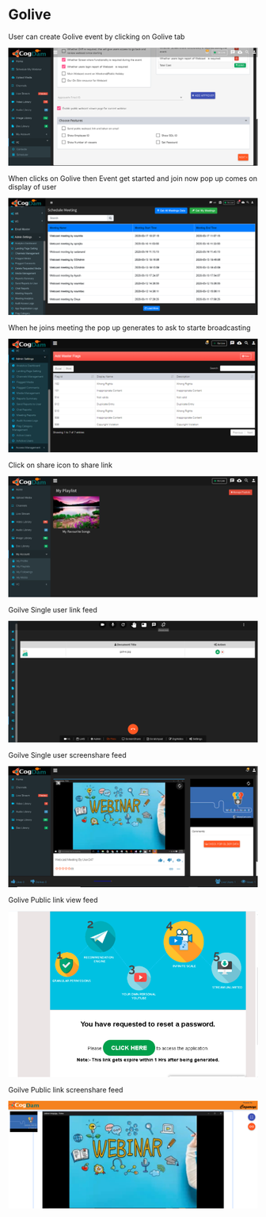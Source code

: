 # Golive

User can create Golive event by clicking on Golive tab 

![](.gitbook/assets/image%20%2860%29.png)

When clicks on Golive then Event get started and join now pop up comes on display of user

![](.gitbook/assets/image%20%28293%29.png)

When he joins meeting the pop up generates to ask to starte broadcasting 

![](.gitbook/assets/image%20%2854%29.png)

Click on share icon to share  link

![](.gitbook/assets/image%20%2821%29.png)

Goilve Single user link feed

![](.gitbook/assets/image%20%28201%29.png)

Goilve Single user screenshare feed

![](.gitbook/assets/microsoftteams-image-3.png)

Golive Public link view feed

![](.gitbook/assets/image%20%28214%29.png)

Goilve Public link screenshare feed

![](.gitbook/assets/microsoftteams-image-4.png)











